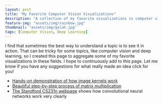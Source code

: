 ```yaml
---
layout: post
title: "My Favorite Computer Vision Visualizations"
description: "A collection of my favorite visualizations in computer vision and deep learning"
feature-img: "assets/img/rainbow.jpg"
thumbnail: "assets/img/galah.jpg"
tags: [Computer Vision, Deep Learning]
---
```


I find that sometimes the best way to understand a topic is to see it in action. That can be tricky for some topics, like computer vision and deep learning, so I created this page to aggregate some of my favorite visualizations in these fields. I hope to continuously add to this page. Let me know if you have any suggestions for what really made an idea click for you!


* [Hands-on demonstration of how image kernels work](https://setosa.io/ev/image-kernels/)
* [Beautiful step-by-step process of matrix multiplication](matrixmultiplication.xyz)
* [The Standford CS231n webpage](https://cs231n.github.io/convolutional-networks/) shows how convolutional neural networks work very clearly
